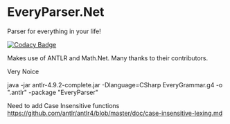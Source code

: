 # EveryParser.Net
Parser for everything in your life!

[![Codacy Badge](https://app.codacy.com/project/badge/Grade/bf62aef3d51d4d56aaa4b4b28ee0b88e)](https://www.codacy.com/gh/AndreasBurbach/EveryParser.Net/dashboard?utm_source=github.com&amp;utm_medium=referral&amp;utm_content=AndreasBurbach/EveryParser.Net&amp;utm_campaign=Badge_Grade)

Makes use of ANTLR and Math.Net. Many thanks to their contributors.

Very Noice

java -jar antlr-4.9.2-complete.jar -Dlanguage=CSharp EveryGrammar.g4 -o ".antlr" -package "EveryParser"

Need to add Case Insensitive functions
https://github.com/antlr/antlr4/blob/master/doc/case-insensitive-lexing.md
